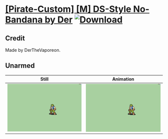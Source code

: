 # [\[Pirate-Custom\] \[M\] DS-Style No-Bandana by Der](./) [![Download](https://img.shields.io/badge/Download--red?style=social&logo=github)](https://minhaskamal.github.io/DownGit/#/home?url=https://github.com/Klokinator/FE-Repo/tree/main/Battle%20Animations%2FInfantry%20-%20(Axe)%20Brigs%2C%20Pirates%2C%20Zerkers%2F%5BPirate-Custom%5D%20%5BM%5D%20DS-Style%20No-Bandana%20by%20Der%2F8.%20Unarmed)

## Credit

Made by DerTheVaporeon.

## Unarmed

| Still | Animation |
| :---: | :-------: |
| ![Unarmed still](./Unarmed_000.png) | ![Unarmed animation](./Unarmed.gif) |
